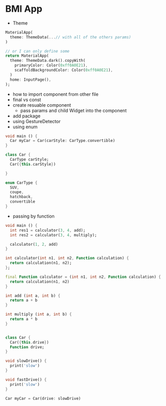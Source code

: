 # BMI App

- Theme
```dart
MaterialApp(
  theme: ThemeData(...// with all of the others params)
)

// or I can only define some
return MaterialApp(
  theme: ThemeData.dark().copyWith(
    primaryColor: Color(0xff0A0E21),
    scaffoldBackgroundColor: Color(0xff0A0E21),
  )
  home: InputPage(),
);
```

- how to import component from other file
- final vs const
- create resuable component
  - pass params and child Widget into the component
- add package
- using GestureDetector
- using enum

```dart
void main () {
  Car myCar = Car(carStyle: CarType.convertible)
}

class Car {
  CarType carStyle;
  Car({this.carStyle})

}

enum CarType {
  SUV,
  coupe,
  hatchback,
  convertible
}

```

- passing by function

```dart
void main () {
  int res1 = calculator(3, 4, add);
  int res2 = calculator(3, 4, multiply);

  calculator(1, 2, add)
}

int calculator(int n1, int n2, Function calculation) {
  return calculation(n1, n2);
};

final Function calculator = (int n1, int n2, Function calculation) {
  return calculation(n1, n2)
}

int add (int a, int b) {
  return a + b
}

int multiply (int a, int b) {
  return a * b
}


class Car {
  Car({this.drive})
  Function drive;
}

void slowDrive() {
  print('slow')
}

void fastDrive() {
  print('slow')
}

Car myCar = Car(drive: slowDrive)

```


<!-- start from here https://www.udemy.com/flutter-bootcamp-with-dart/learn/lecture/14485546#overview -->
